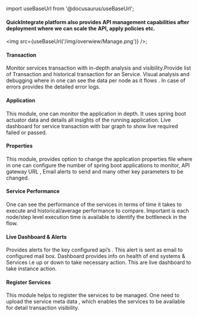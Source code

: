 import useBaseUrl from '@docusaurus/useBaseUrl';


#### QuickIntegrate platform also provides **API management** capabilities after deployment where we can scale the API, apply policies etc.

<img src={useBaseUrl('/img/overwiew/Manage.png')} />;

#### Transaction
Monitor services transaction with in-depth analysis and visibility.Provide list of Transaction and historical transaction for an Service. Visual analysis and debugging where in  one can see the  data per node as it flows . 
In case of errors provides the detailed error logs.

#### Application
This module, one can monitor the application in depth. It uses spring boot actuator data and details all insights of the running  application.
Live dashboard for service transaction with bar graph to show live required failed or passed.

#### Properties
This module, provides option to change the application properties file where in one can configure the number of spring boot applications to monitor, API gateway URL , Email alerts to send and many other key parameters to be changed. 

#### Service Performance
One can see the performance of the services in terms of time it takes to execute and historical/average performance to compare.
Important is each node/step level execution time is available to identify the bottleneck in the flow.

#### Live Dashboard & Alerts
Provides alerts for the key configured api’s . This alert is sent as email to configured mail box.
Dashboard provides info on health of end systems & Services  i.e  up or down to take necessary action. 
This are live dashboard to take instance action.

#### Register Services
This module helps to register the services to be managed. One need to upload the service meta data , which enables the services to be available for detail transaction visibility.